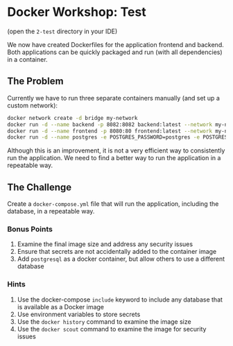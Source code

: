 # Docker Workshop: Test

(open the `2-test` directory in your IDE)

We now have created Dockerfiles for the application frontend and backend. Both applications can be quickly packaged and run (with all dependencies) in a container.

## The Problem

Currently we have to run three separate containers manually (and set up a custom network):

```bash
docker network create -d bridge my-network
docker run -d --name backend -p 8082:8082 backend:latest --network my-network
docker run -d --name frontend -p 8080:80 frontend:latest --network my-network
docker run -d --name postgres -e POSTGRES_PASSWORD=postgres -e POSTGRES_USER=postgres -e POSTGRES_DB=postgres -p 5432:5432 postgres:17-alpine --network my-network
```

Although this is an improvement, it is not a very efficient way to consistently run the application. We need to find a better way to run the application in a repeatable way.

## The Challenge

Create a `docker-compose.yml` file that will run the application, including the database, in a repeatable way.

### Bonus Points

1. Examine the final image size and address any security issues
2. Ensure that secrets are not accidentally added to the container image
3. Add `postgresql` as a docker container, but allow others to use a different database

### Hints

1. Use the docker-compose `include` keyword to include any database that is available as a Docker image
2. Use environment variables to store secrets
3. Use the `docker history` command to examine the image size
4. Use the `docker scout` command to examine the image for security issues








